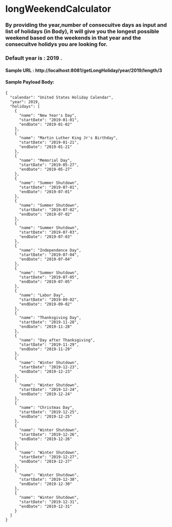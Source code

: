 # longWeekendCalculator
### By providing the year,number of consecuitve days as input and list of holidays (in Body), it will give you the longest possible weekend based on the weekends in that year and the consecuitve holidys you are looking for.

### Default year is : 2019 .

#### Sample URL : http://localhost:8081/getLongHoliday/year/2019/length/3

#### Sample Payload Body: 

`````````````
{
  "calendar": "United States Holiday Calendar",
  "year": 2019,
  "holidays": [
    {
      "name": "New Year's Day",
      "startDate": "2019-01-01",
      "endDate": "2019-01-02"
    },
    {
      "name": "Martin Luther King Jr's Birthday",
      "startDate": "2019-01-21",
      "endDate": "2019-01-21"
    },
    {
      "name": "Memorial Day",
      "startDate": "2019-05-27",
      "endDate": "2019-05-27"
    },
    {
      "name": "Summer Shutdown",
      "startDate": "2019-07-01",
      "endDate": "2019-07-01"
    },
    {
      "name": "Summer Shutdown",
      "startDate": "2019-07-02",
      "endDate": "2019-07-02"
    },
    {
      "name": "Summer Shutdown",
      "startDate": "2019-07-03",
      "endDate": "2019-07-03"
    },
    {
      "name": "Independence Day",
      "startDate": "2019-07-04",
      "endDate": "2019-07-04"
    },
    {
      "name": "Summer Shutdown",
      "startDate": "2019-07-05",
      "endDate": "2019-07-05"
    },
    {
      "name": "Labor Day",
      "startDate": "2019-09-02",
      "endDate": "2019-09-02"
    },
    {
      "name": "Thanksgiving Day",
      "startDate": "2019-11-28",
      "endDate": "2019-11-28"
    },
    {
      "name": "Day after Thanksgiving",
      "startDate": "2019-11-29",
      "endDate": "2019-11-29"
    },
    {
      "name": "Winter Shutdown",
      "startDate": "2019-12-23",
      "endDate": "2019-12-23"
    },
    {
      "name": "Winter Shutdown",
      "startDate": "2019-12-24",
      "endDate": "2019-12-24"
    },
    {
      "name": "Christmas Day",
      "startDate": "2019-12-25",
      "endDate": "2019-12-25"
    },
    {
      "name": "Winter Shutdown",
      "startDate": "2019-12-26",
      "endDate": "2019-12-26"
    },
    {
      "name": "Winter Shutdown",
      "startDate": "2019-12-27",
      "endDate": "2019-12-27"
    },
    {
      "name": "Winter Shutdown",
      "startDate": "2019-12-30",
      "endDate": "2019-12-30"
    },
    {
      "name": "Winter Shutdown",
      "startDate": "2019-12-31",
      "endDate": "2019-12-31"
    }
  ]
}
